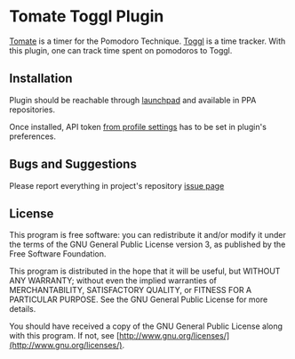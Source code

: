 # Tomate Toggl Plugin
[Tomate](https://github.com/eliostvs/tomate-gtk) is a timer for the Pomodoro Technique. [Toggl](https://toggl.com) is a time tracker. With this plugin, one can track time spent on pomodoros to Toggl.

## Installation
Plugin should be reachable through [launchpad](https://launchpad.net) and available in PPA repositories.

Once installed, API token [from profile settings](https://toggl.com/app/profile) has to be set in plugin's preferences.

## Bugs and Suggestions
Please report everything in project's repository [issue page](/issues)

## License
This program is free software: you can redistribute it and/or modify it under the terms of the GNU General Public License version 3, as published by the Free Software Foundation.

This program is distributed in the hope that it will be useful, but WITHOUT ANY WARRANTY; without even the implied warranties of MERCHANTABILITY, SATISFACTORY QUALITY, or FITNESS FOR A PARTICULAR PURPOSE. See the GNU General Public License for more details.

You should have received a copy of the GNU General Public License along with this program. If not, see [http://www.gnu.org/licenses/](http://www.gnu.org/licenses/).
